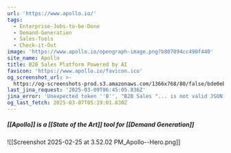```yaml
---
url: 'https://www.apollo.io/'
tags:
  - Enterprise-Jobs-to-be-Done
  - Demand-Generation
  - Sales-Tools
  - Check-it-Out
image: 'https://www.apollo.io/opengraph-image.png?b807094cc490f440'
site_name: Apollo
title: B2B Sales Platform Powered by AI
favicon: 'https://www.apollo.io/favicon.ico'
og_screenshot_url: >-
  https://og-screenshots-prod.s3.amazonaws.com/1366x768/80/false/bde0eb873668124727181f252efb9381732e8c5c61572d76a7742b46ad0cf1bf.jpeg
last_jina_request: '2025-03-09T06:45:05.836Z'
jina_error: 'Unexpected token ''B'', "B2B Sales "... is not valid JSON'
og_last_fetch: 2025-03-07T05:19:01.830Z
---
```

##### [[Apollo]] is a [[State of the Art]] tool for [[Demand Generation]]
![[Screenshot 2025-02-25 at 3.52.02 PM_Apollo--Hero.png]]
